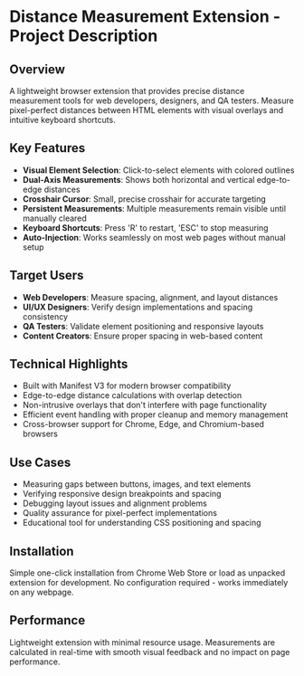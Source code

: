 # Distance Measurement Extension - Project Description

## Overview
A lightweight browser extension that provides precise distance measurement tools for web developers, designers, and QA testers. Measure pixel-perfect distances between HTML elements with visual overlays and intuitive keyboard shortcuts.

## Key Features
- **Visual Element Selection**: Click-to-select elements with colored outlines
- **Dual-Axis Measurements**: Shows both horizontal and vertical edge-to-edge distances
- **Crosshair Cursor**: Small, precise crosshair for accurate targeting
- **Persistent Measurements**: Multiple measurements remain visible until manually cleared
- **Keyboard Shortcuts**: Press 'R' to restart, 'ESC' to stop measuring
- **Auto-Injection**: Works seamlessly on most web pages without manual setup

## Target Users
- **Web Developers**: Measure spacing, alignment, and layout distances
- **UI/UX Designers**: Verify design implementations and spacing consistency
- **QA Testers**: Validate element positioning and responsive layouts
- **Content Creators**: Ensure proper spacing in web-based content

## Technical Highlights
- Built with Manifest V3 for modern browser compatibility
- Edge-to-edge distance calculations with overlap detection
- Non-intrusive overlays that don't interfere with page functionality
- Efficient event handling with proper cleanup and memory management
- Cross-browser support for Chrome, Edge, and Chromium-based browsers

## Use Cases
- Measuring gaps between buttons, images, and text elements
- Verifying responsive design breakpoints and spacing
- Debugging layout issues and alignment problems
- Quality assurance for pixel-perfect implementations
- Educational tool for understanding CSS positioning and spacing

## Installation
Simple one-click installation from Chrome Web Store or load as unpacked extension for development. No configuration required - works immediately on any webpage.

## Performance
Lightweight extension with minimal resource usage. Measurements are calculated in real-time with smooth visual feedback and no impact on page performance.
